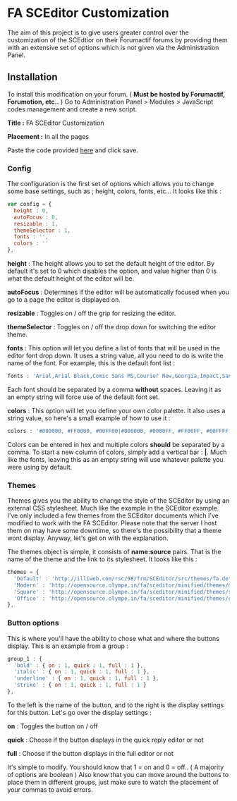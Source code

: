 # FA SCEditor Customization
The aim of this project is to give users greater control over the customization of the SCEdtior on their Forumactif forums by providing them with an extensive set of options which is not given via the Administration Panel.


## Installation
To install this modification on your forum. ( **Must be hosted by Forumactif, Forumotion, etc..** ) Go to Administration Panel > Modules > JavaScript codes management and create a new script.

**Title :** FA SCEditor Customization

**Placement :** In all the pages

Paste the code provided [here](https://raw.githubusercontent.com/SethClydesdale/fa-sceditor-customization/master/fa-sceditor-options.js) and click save.


### Config

The configuration is the first set of options which allows you to change some base settings, such as ; height, colors, fonts, etc... It looks like this :
```javascript
var config = {
  height : 0,
  autoFocus : 0,
  resizable : 1,
  themeSelector : 1,
  fonts : '',
  colors : ''
},
```

**height** : The height allows you to set the default height of the editor. By default it's set to 0 which disables the option, and value higher than 0 is what the default height of the editor will be.

**autoFocus** : Determines if the editor will be automatically focused when you go to a page the editor is displayed on.

**resizable** : Toggles on / off the grip for resizing the editor.

**themeSelector** : Toggles on / off the drop down for switching the editor theme.

**fonts** : This option will let you define a list of fonts that will be used in the editor font drop down. It uses a string value, all you need to do is write the name of the font. For example, this is the default font list :

```javascript
fonts : 'Arial,Arial Black,Comic Sans MS,Courier New,Georgia,Impact,Sans-serif,Serif,Times New Roman,Trebuchet MS,Verdana',
```

Each font should be separated by a comma **without** spaces. Leaving it as an empty string will force use of the default font set.

**colors** : This option will let you define your own color palette. It also uses a string value, so here's a small example of how to use it :

```javascript
colors : '#000000, #FF0000, #00FF00|#000000, #0000FF, #FF00FF, #00FFFF'
```

Colors can be entered in hex and multiple colors **should** be separated by a comma. To start a new column of colors, simply add a vertical bar : **|**. Much like the fonts, leaving this as an empty string will use whatever palette you were using by default.


### Themes

Themes gives you the ability to change the style of the SCEditor by using an external CSS stylesheet. Much like the example in the SCEditor example. I've only included a few themes from the SCEditor documents which I've modified to work with the FA SCEditor. Please note that the server I host them on may have some downtime, so there's the possibility that a theme wont display. Anyway, let's get on with the explanation.

The themes object is simple, it consists of **name:source** pairs. That is the name of the theme and the link to its stylesheet. It looks like this :
```javascript
themes = {
  'Default' : 'http://illiweb.com/rsc/98/frm/SCEditor/src/themes/fa.default.min.css',
  'Modern' : 'http://opensource.olympe.in/fa/sceditor/minified/themes/modern.min.css',
  'Square' : 'http://opensource.olympe.in/fa/sceditor/minified/themes/square.min.css',
  'Office' : 'http://opensource.olympe.in/fa/sceditor/minified/themes/office-toolbar.min.css'
},
```


### Button options

This is where you'll have the ability to chose what and where the buttons display. This is an example from a group :
```javascript
group_1 : {
  'bold' : { on : 1, quick : 1, full : 1 },
  'italic' : { on : 1, quick : 1, full : 1 },
  'underline' : { on : 1, quick : 1, full : 1 },
  'strike' : { on : 1, quick : 1, full : 1 }
},
```

To the left is the name of the button, and to the right is the display settings for this button. Let's go over the display settings :

**on** : Toggles the button on / off

**quick** : Choose if the button displays in the quick reply editor or not

**full** : Choose if the button displays in the full editor or not

It's simple to modify. You should know that 1 = on and 0 = off.. ( A majority of options are boolean ) Also know that you can move around the buttons to place them in different groups, just make sure to watch the placement of your commas to avoid errors.
